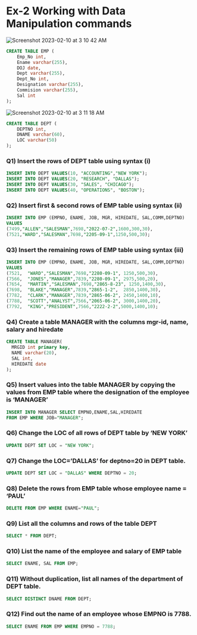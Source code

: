 # Ex-2 Working with Data Manipulation commands

![Screenshot 2023-02-10 at 3 10 42 AM](https://user-images.githubusercontent.com/69889418/217945479-1722f36f-1b18-4a3d-9d29-fd2a9c753832.png)

``` sql
CREATE TABLE EMP (
    Emp_No int,
    Ename varchar(255),
    DOJ date,
    Dept varchar(255),
    Dept_No int,
    Designation varchar(255),
    Commision varchar(255),
    Sal int
);
```

![Screenshot 2023-02-10 at 3 11 18 AM](https://user-images.githubusercontent.com/69889418/217945590-4db7b3df-3342-4a49-9554-aecfdc81f27f.png)

``` SQL
CREATE TABLE DEPT (
    DEPTNO int,
    DNAME varchar(60),
    LOC varchar(50)
);
```

### Q1)	Insert the rows of DEPT table using syntax (i)

``` sql
INSERT INTO DEPT VALUES(10,	"ACCOUNTING","NEW YORK");
INSERT INTO DEPT VALUES(20,	"RESEARCH",	"DALLAS");
INSERT INTO DEPT VALUES(30,	"SALES", "CHICAGO");
INSERT INTO DEPT VALUES(40,	"OPERATIONS", "BOSTON");
```

### Q2)	Insert first & second rows of EMP table using syntax (ii)

``` sql
INSERT INTO EMP (EMPNO, ENAME, JOB, MGR, HIREDATE, SAL,COMM,DEPTNO)
VALUES 
(7499,"ALLEN","SALESMAN",7698,"2022-07-2",1600,300,30),
(7521,"WARD","SALESMAN",7698,"2205-09-1",1250,500,30);
```

### Q3)	Insert the remaining rows of EMP table using syntax (iii)

``` sql
INSERT INTO EMP (EMPNO, ENAME, JOB, MGR, HIREDATE, SAL,COMM,DEPTNO)
VALUES
(7521,	"WARD","SALESMAN",7698,"2280-09-1",	1250,500,30),
(7566,	"JONES","MANAGER",7839,"2280-09-1",	2975,500,20),
(7654,	"MARTIN","SALESMAN",7698,"2865-8-23", 1250,1400,30),
(7698,	"BLAKE","MANAGER",7839,"2865-1-2",	2850,1400,30),
(7782,	"CLARK","MANAGER",7839,"2865-06-2",	2450,1400,10),
(7788,	"SCOTT","ANALYST",7566,"2065-06-2",	3000,1400,20),
(7792,	"KING","PRESIDENT",7566,"2222-2-2",5000,1400,10);
```

### Q4) Create a table MANAGER with the columns mgr-id, name, salary and hiredate

``` sql
CREATE TABLE MANAGER(
  MRGID int primary key,
  NAME varchar(20),
  SAL int,
  HIREDATE date
);
```

### Q5)	Insert values into the table MANAGER by copying the values from EMP table where the designation of the employee is ‘MANAGER’

``` sql
INSERT INTO MANAGER SELECT EMPNO,ENAME,SAL,HIREDATE
FROM EMP WHERE JOB="MANAGER";
```

### Q6)	Change the LOC of all rows of DEPT table by ‘NEW YORK’

``` sql
UPDATE DEPT SET LOC = "NEW YORK";
```

### Q7)	Change the LOC=’DALLAS’ for deptno=20 in DEPT table.

``` sql
UPDATE DEPT SET LOC = "DALLAS" WHERE DEPTNO = 20;
```

### Q8) Delete the rows from EMP table whose employee name = ‘PAUL’

``` SQL
DELETE FROM EMP WHERE ENAME="PAUL";
```

### Q9) List all the columns and rows of the table DEPT

``` SQL
SELECT * FROM DEPT;
```

### Q10) List the name of the employee and salary of EMP table

``` SQL
SELECT ENAME, SAL FROM EMP;
```

### Q11) Without duplication, list all names of the department of DEPT table.

``` SQL
SELECT DISTINCT DNAME FROM DEPT;
```

### Q12) Find out the name of an employee whose EMPNO is 7788.

``` sql
SELECT ENAME FROM EMP WHERE EMPNO = 7788;
```
